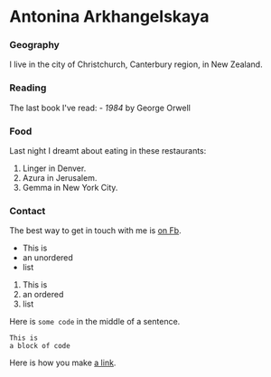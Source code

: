 # Antonina Arkhangelskaya
### Geography
I live in the city of Christchurch, Canterbury region, in New Zealand.
### Reading
The last book I've read: - *1984* by George Orwell
### Food
Last night I dreamt about eating in these restaurants: 
1. Linger in Denver. 
2. Azura in Jerusalem.
3. Gemma in New York City.
### Contact
The best way to get in touch with me is [on Fb](https://www.facebook.com/arkhangela).

- This is 
- an unordered 
- list 

1. This is 
2. an ordered 
3. list 

Here is `some code` in the middle of a sentence. 
```
This is 
a block of code 
```

Here is how you make [a link](https://www.wikipedia.org/).



